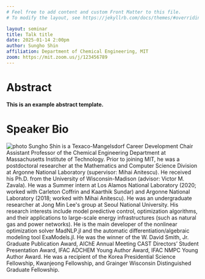 ```yaml
---
# Feel free to add content and custom Front Matter to this file.
# To modify the layout, see https://jekyllrb.com/docs/themes/#overriding-theme-defaults

layout: seminar
title: Talk title
date: 2025-01-14 2:00pm
author: Sungho Shin
affiliation: Department of Chemical Engineering, MIT
zoom: https://mit.zoom.us/j/123456789
---
```

# Abstract
**This is an example abstract template.**

# Speaker Bio
![photo](https://shin.mit.edu/img/shin.jpg)
Sungho Shin is a Texaco-Mangelsdorf Career Development Chair Assistant Professor of the Chemical Engineering Department at Massachusetts Institute of Technology. Prior to joining MIT, he was a postdoctoral researcher at the Mathematics and Computer Science Division at Argonne National Laboratory (supervisor: Mihai Anitescu). He received his Ph.D. from the University of Wisconsin-Madison (advisor: Victor M. Zavala). He was a Summer intern at Los Alamos National Laboratory (2020; worked with Carleton Coffrin and Kaarthik Sundar) and Argonne National Laboratory (2018; worked with Mihai Anitescu). He was an undergraduate researcher at Jong Min Lee's group at Seoul National University. His research interests include model predictive control, optimization algorithms, and their applications to large-scale energy infrastructures (such as natural gas and power networks). He is the main developer of the nonlinear optimization solver MadNLP.jl and the automatic differentiation/algebraic modeling tool ExaModels.jl. He was the winner of the W. David Smith, Jr. Graduate Publication Award, AIChE Annual Meeting CAST Directors’ Student Presentation Award, IFAC ADCHEM Young Author Award, IFAC NMPC Young Author Award. He was a recipient of the Korea Presidential Science Fellowship, Kwanjeong Fellowship, and Grainger Wisconsin Distinguished Graduate Fellowship.
